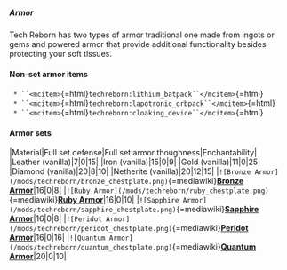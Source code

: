 ##### Armor

Tech Reborn has two types of armor traditional one made from ingots or
gems and powered armor that provide additional functionality besides
protecting your soft tissues.

#### Non-set armor items

` * ``<mcitem>`{=html}`techreborn:lithium_batpack``</mcitem>`{=html}\
` * ``<mcitem>`{=html}`techreborn:lapotronic_orbpack``</mcitem>`{=html}\
` * ``<mcitem>`{=html}`techreborn:cloaking_device``</mcitem>`{=html}

#### Armor sets

\|Material\|Full set defense\|Full set armor
thoughness\|Enchantability\| \|Leather (vanilla)\|7\|0\|15\| \|Iron
(vanilla)\|15\|0\|9\| \|Gold (vanilla)\|11\|0\|25\| \|Diamond
(vanilla)\|20\|8\|10\| \|Netherite (vanilla)\|20\|12\|15\|
\|`![Bronze Armor](/mods/techreborn/bronze_chestplate.png)`{=mediawiki}**[Bronze
Armor](items:armor:bronze_armor "wikilink")**\|16\|0\|8\|
\|`![Ruby Armor](/mods/techreborn/ruby_chestplate.png)`{=mediawiki}**[Ruby
Armor](items:armor:ruby_armor "wikilink")**\|16\|0\|10\|
\|`![Sapphire Armor](/mods/techreborn/sapphire_chestplate.png)`{=mediawiki}**[Sapphire
Armor](items:armor:sapphire_armor "wikilink")**\|16\|0\|8\|
\|`![Peridot Armor](/mods/techreborn/peridot_chestplate.png)`{=mediawiki}**[Peridot
Armor](items:armor:peridot_armor "wikilink")**\|16\|0\|16\|
\|`![Quantum Armor](/mods/techreborn/quantum_chestplate.png)`{=mediawiki}**[Quantum
Armor](items:armor:quantum_armor "wikilink")**\|20\|0\|10\|
